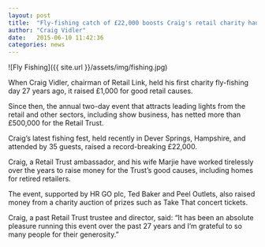 ```yaml
---
layout: post
title:  "Fly-fishing catch of £22,000 boosts Craig's retail charity haul to a whopping half a million pounds"
author: "Craig Vidler"
date:   2015-06-10 11:42:36
categories: news
---
```


![Fly Fishing]({{ site.url }}/assets/img/fishing.jpg)

When Craig Vidler, chairman of Retail Link, held his first charity fly-fishing day 27 years ago, it raised £1,000 for good retail causes.

Since then, the annual two-day event that attracts leading lights from the retail and other sectors, including show business, has netted more than £500,000 for the Retail Trust.

Craig’s latest fishing fest, held recently in Dever Springs, Hampshire, and attended by 35 guests, raised a record-breaking £22,000.

Craig, a Retail Trust ambassador, and his wife Marjie have worked tirelessly over the years to raise money for the Trust’s good causes, including homes for retired retailers.

The event, supported by HR GO plc, Ted Baker and Peel Outlets, also raised money from a charity auction of prizes such as Take That concert tickets.

Craig, a past Retail Trust trustee and director, said: “It has been an absolute pleasure running this event over the past 27 years and I’m grateful to so many people for their generosity.”